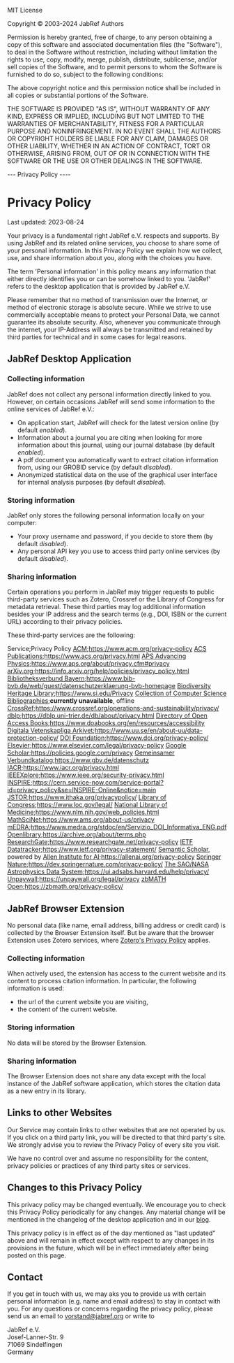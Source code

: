 MIT License

Copyright © 2003-2024 JabRef Authors

Permission is hereby granted, free of charge, to any person obtaining a copy
of this software and associated documentation files (the "Software"), to deal
in the Software without restriction, including without limitation the rights
to use, copy, modify, merge, publish, distribute, sublicense, and/or sell
copies of the Software, and to permit persons to whom the Software is
furnished to do so, subject to the following conditions:

The above copyright notice and this permission notice shall be included in all
copies or substantial portions of the Software.

THE SOFTWARE IS PROVIDED "AS IS", WITHOUT WARRANTY OF ANY KIND, EXPRESS OR
IMPLIED, INCLUDING BUT NOT LIMITED TO THE WARRANTIES OF MERCHANTABILITY,
FITNESS FOR A PARTICULAR PURPOSE AND NONINFRINGEMENT. IN NO EVENT SHALL THE
AUTHORS OR COPYRIGHT HOLDERS BE LIABLE FOR ANY CLAIM, DAMAGES OR OTHER
LIABILITY, WHETHER IN AN ACTION OF CONTRACT, TORT OR OTHERWISE, ARISING FROM,
OUT OF OR IN CONNECTION WITH THE SOFTWARE OR THE USE OR OTHER DEALINGS IN THE
SOFTWARE.

--- Privacy Policy ----

# Privacy Policy

Last updated: 2023-08-24

Your privacy is a fundamental right JabRef e.V. respects and supports.
By using JabRef and its related online services, you choose to share
some of your personal information. In this Privacy Policy we explain how
we collect, use, and share information about you, along with the choices
you have.

The term \'Personal information\' in this policy means any information
that either directly identifies you or can be somehow linked to you.
\'JabRef\' refers to the desktop application that is provided by JabRef
e.V.

Please remember that no method of transmission over the Internet, or
method of electronic storage is absolute secure. While we strive to use
commercially acceptable means to protect your Personal Data, we cannot
guarantee its absolute security. Also, whenever you communicate through
the internet, your IP-Address will always be transmitted and retained by
third parties for technical and in some cases for legal reasons.

## JabRef Desktop Application

### Collecting information

JabRef does not collect any personal information directly linked to you.
However, on certain occasions JabRef will send some information to the
online services of JabRef e.V.:

- On application start, JabRef will check for the latest version
    online (by default *enabled*).
- Information about a journal you are citing when looking for more
    information about this journal, using our journal database (by
    default *enabled*).
- A pdf document you automatically want to extract citation
    information from, using our GROBID service (by default *disabled*).
- Anonymized statistical data on the use of the graphical user
    interface for internal analysis purposes (by default *disabled*).

### Storing information

JabRef only stores the following personal information locally on your
computer:

- Your proxy username and password, if you decide to store them (by
    default *disabled*).
- Any personal API key you use to access third party online services
    (by default *disabled*).

### Sharing information

Certain operations you perform in JabRef may trigger requests to public
third-party services such as Zotero, Crossref or the Library of Congress
for metadata retrieval. These third parties may log additional
information besides your IP address and the search terms (e.g., DOI,
ISBN or the current URL) according to their privacy policies.

These third-party services are the following:

Service;Privacy Policy
[ACM](https://www.acm.org/);<https://www.acm.org/privacy-policy>
[ACS Publications](https://pubs.acs.org/);<https://www.acs.org/privacy.html>
[APS Advancing Physics](https://harvest.aps.org/);<https://www.aps.org/about/privacy.cfm#privacy>
[arXiv.org](https://arxiv.org/);<https://info.arxiv.org/help/policies/privacy_policy.html>
[Bibliotheksverbund Bayern](https://www.bib-bvb.de/);<https://www.bib-bvb.de/web/guest/datenschutzerklaerung-bvb-homepage>
[Biodiversity Heritage Library](https://www.biodiversitylibrary.org/);<https://www.si.edu/Privacy>
[Collection of Computer Science Bibliographies](https://en.wikipedia.org/wiki/Collection_of_Computer_Science_Bibliographies);**currently unavailable**, offline
[CrossRef](https://www.crossref.org/);<https://www.crossref.org/operations-and-sustainability/privacy/>
[dblp](https://dblp.uni-trier.de/);<https://dblp.uni-trier.de/db/about/privacy.html>
[Directory of Open Access Books](https://www.doabooks.org/);<https://www.doabooks.org/en/resources/accessibility>
[Digitala Vetenskapliga Arkivet](https://www.diva-portal.org/);<https://www.uu.se/en/about-uu/data-protection-policy/>
[DOI Foundation](https://www.doi.org/);<https://www.doi.org/privacy-policy/>
[Elsevier](https://www.elsevier.com/);<https://www.elsevier.com/legal/privacy-policy>
[Google Scholar](https://scholar.google.com/);<https://policies.google.com/privacy>
[Gemeinsamer Verbundkatalog](https://www.gbv.de/);<https://www.gbv.de/datenschutz>
[IACR](https://www.iacr.org/);<https://www.iacr.org/privacy.html>
[IEEEXplore](https://ieeexplore.ieee.org/Xplore/home.jsp);<https://www.ieee.org/security-privacy.html>
[INSPIRE](https://inspirehep.net/);<https://cern.service-now.com/service-portal?id=privacy_policy&se=INSPIRE-Online&notice=main>
[JSTOR](https://www.jstor.org/);<https://www.ithaka.org/privacypolicy/>
[Library of Congress](https://lccn.loc.gov/);<https://www.loc.gov/legal/>
[National Library of Medicine](https://www.ncbi.nlm.nih.gov/);<https://www.nlm.nih.gov/web_policies.html>
[MathSciNet](http://www.ams.org/mathscinet);<https://www.ams.org/about-us/privacy>
[mEDRA](https://www.medra.org/);<https://www.medra.org/stdoc/en/Servizio_DOI_Informativa_ENG.pdf>
[Openlibrary](https://openlibrary.org);<https://archive.org/about/terms.php>
[ResearchGate](https://www.researchgate.net/);<https://www.researchgate.net/privacy-policy>
[IETF Datatracker](https://datatracker.ietf.org/);<https://www.ietf.org/privacy-statement/>
[Semantic Scholar](https://www.semanticscholar.org/), powered by [Allen Institute for AI](https://allenai.org/);<https://allenai.org/privacy-policy>
[Springer Nature](https://dev.springernature.com/);<https://dev.springernature.com/privacy-policy/>
[The SAO/NASA Astrophysics Data System](https://ui.adsabs.harvard.edu/);<https://ui.adsabs.harvard.edu/help/privacy/>
[Unpaywall](https://unpaywall.org/);<https://unpaywall.org/legal/privacy>
[zbMATH Open](https://www.zbmath.org);<https://zbmath.org/privacy-policy/>

## JabRef Browser Extension

No personal data (like name, email address, billing address or credit
card) is collected by the Browser Extension itself. But be aware that
the browser Extension uses Zotero services, where [Zotero\'s Privacy
Policy](https://www.zotero.org/support/privacy) applies.

### Collecting information

When actively used, the extension has access to the current website and
its content to process citation information. In particular, the
following information is used:

- the url of the current website you are visiting,
- the content of the current website.

### Storing information

No data will be stored by the Browser Extension.

### Sharing information

The Browser Extension does not share any data except with the local
instance of the JabRef software application, which stores the citation
data as a new entry in its library.

## Links to other Websites

Our Service may contain links to other websites that are not operated by
us. If you click on a third party link, you will be directed to that
third party\'s site. We strongly advise you to review the Privacy Policy
of every site you visit.

We have no control over and assume no responsibility for the content,
privacy policies or practices of any third party sites or services.

## Changes to this Privacy Policy

This privacy policy may be changed eventually. We encourage you to check
this Privacy Policy periodically for any changes. Any material change
will be mentioned in the changelog of the desktop application and in our
[blog](https://blog.jabref.org/).

This privacy policy is in effect as of the day mentioned as \"last
updated\" above and will remain in effect except with respect to any
changes in its provisions in the future, which will be in effect
immediately after being posted on this page.

## Contact

If you get in touch with us, we may aks you to provide us with certain
personal information (e.g. name and email address) to stay in contact
with you. For any questions or concerns regarding the privacy policy,
please send us an email to <vorstand@jabref.org> or write to

JabRef e.V.\
Josef-Lanner-Str. 9\
71069 Sindelfingen\
Germany
